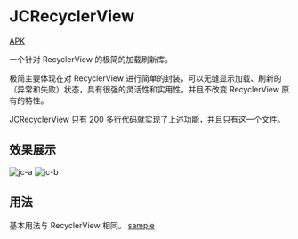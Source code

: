 # JCRecyclerView 
[APK](https://github.com/githubhaohao/JCRecyclerView/blob/master/demo.apk)

一个针对 RecyclerView 的极简的加载刷新库。

极简主要体现在对 RecyclerView 进行简单的封装，可以无缝显示加载、刷新的（异常和失败）状态，具有很强的灵活性和实用性，并且不改变 RecyclerView 原有的特性。

JCRecyclerView 只有 200 多行代码就实现了上述功能，并且只有这一个文件。

## 效果展示

![jc-a](http://i1.piimg.com/588795/ddbeb1bc164791d2.gif)
![jc-b](http://i1.piimg.com/588795/a8ccce06b8991393.gif)

## 用法

基本用法与 RecyclerView 相同。
[sample](https://github.com/githubhaohao/JCRecyclerView/blob/master/app/src/main/java/com/jc/myrecyclerview/MainActivity.java)








